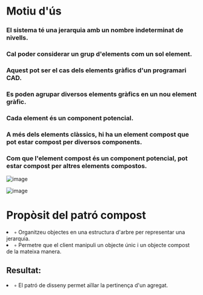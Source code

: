 <h1>Motiu d'ús</h1>

  <h3> El sistema té una jerarquia amb un nombre indeterminat de nivells.</h3>
  <h3>Cal poder considerar un grup d'elements com un sol element.</h3>
  <h3>Aquest pot ser el cas dels elements gràfics d'un programari CAD.</h3>
  <h3>Es poden agrupar diversos elements gràfics en un nou element gràfic.</h3>
  <h3>Cada element és un component potencial.</h3>
  <h3>A més dels elements clàssics, hi ha un element compost que pot estar compost per diversos components.</h3>
  <h3>Com que l'element compost és un component potencial, pot estar compost per altres elements compostos.</h3>

  ![image](https://github.com/pounct/deisgn_patterns/assets/53088375/5d745111-8171-4fb6-8589-13c8d25a6876)

  ![image](https://github.com/pounct/deisgn_patterns/assets/53088375/5e18d950-789d-4aa4-b073-4d7a21a00bcb)


<h1>Propòsit del patró compost</h1>
<li>◦ Organitzeu objectes en una estructura d'arbre per representar una jerarquia.</li>
<li>◦ Permetre que el client manipuli un objecte únic i un objecte compost de la mateixa manera.</li>
  <h2>Resultat:</h2>
<li>◦ El patró de disseny permet aïllar la pertinença d'un agregat.</li>
